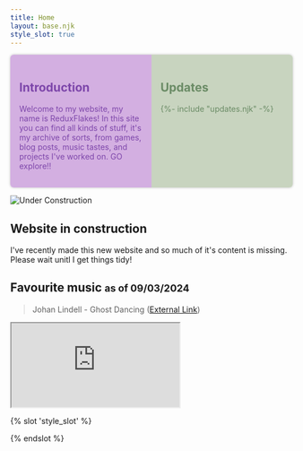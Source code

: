 ```yaml
---
title: Home
layout: base.njk
style_slot: true
---
```


<div class="hero">
<section class="hero-intro">
<h2>Introduction</h2>
<p>Welcome to my website, my name is ReduxFlakes! In this site you can find all kinds of stuff, it's my archive of sorts, from games, blog posts, music tastes, and projects I've worked on. GO explore!!</p>
</section>
<section class="hero-updates">
<h2>Updates</h2>
{%- include "updates.njk" -%}
</section>
</div>

<article>

![Under Construction](/static/images/under_construction.gif)

## Website in construction

I've recently made this new website and so much of it's content is missing. Please wait unitl I get things tidy!

## Favourite music <small>as of 09/03/2024</small>

> Johan Lindell - Ghost Dancing ([External Link](https://redirect.invidious.io/watch?v=MH-PxeKrM7Q"))

<div class="video-embed-wrapper">
  <iframe
      src="https://invidio.us/embed/MH-PxeKrM7Q"
      class="video-embed"
      title="Invidious YT video player"
      allow="autoplay;encrypted-media;web-share"
      allowfullscreen
    ></iframe>
</div>
</article>

{% slot 'style_slot' %}

<style>
.hero {
  display: grid;
  grid-template-columns: repeat(2, 1fr);
  box-shadow: 0px 0px 4px 0px rgba(0, 0, 0, 0.25);
  border-radius: 6px;
  margin-bottom: 1em;
  overflow: hidden;
}

.hero section {
  padding: 1rem;
}
.hero-intro {
color: #7d46aa;
background: #d3afe1;
}
.hero-updates {
  color: #6a8b65;
  background: #c8d4bf;
  max-height: 257.44px;
  overflow: auto;
}

ul.updates-list {
  display: block;
  margin-top: 1em;
  margin-left: 1.25rem;
}
.updates-list li::marker {
  content: '➤ ';
  font-size: 1em;
}
</style>

{% endslot %}
